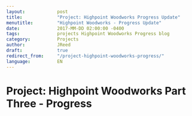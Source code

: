 ```yaml
---
layout:            post
title:             "Project: Highpoint Woodworks Progress Update"
menutitle:         "Highpoint Woodworks - Progress Update"
date:              2017-MM-DD 02:00:00 -0400
tags:              projects Highpoint Woodworks Progress blog
category:          Projects
author:            JReed
draft:             true
redirect_from:     "/project-highpoint-woodworks-progress/"
language:          EN
---
```

# Project: Highpoint Woodworks Part Three - Progress


